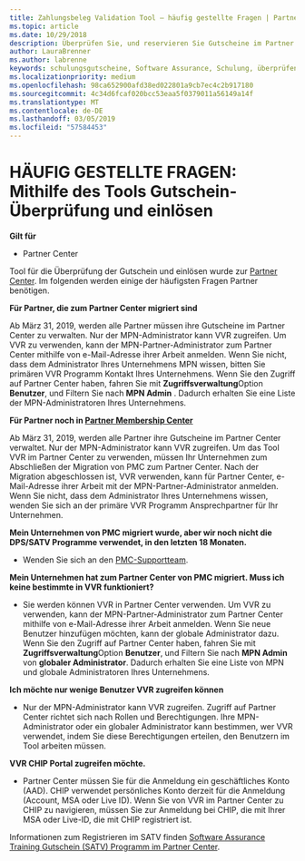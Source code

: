 ```yaml
---
title: Zahlungsbeleg Validation Tool – häufig gestellte Fragen | Partner Center
ms.topic: article
ms.date: 10/29/2018
description: Überprüfen Sie, und reservieren Sie Gutscheine im Partner Center
author: LauraBrenner
ms.author: labrenne
keywords: schulungsgutscheine, Software Assurance, Schulung, überprüfen Sie Gutscheine, reservieren Gutschein
ms.localizationpriority: medium
ms.openlocfilehash: 98ca652900afd38ed022801a9cb7ec4c2b917180
ms.sourcegitcommit: 4c34d6fcaf020bcc53eaa5f0379011a56149a14f
ms.translationtype: MT
ms.contentlocale: de-DE
ms.lasthandoff: 03/05/2019
ms.locfileid: "57584453"
---
```

# <a name="faq-using-the-voucher-validation-and-redemption-tool"></a>HÄUFIG GESTELLTE FRAGEN: Mithilfe des Tools Gutschein-Überprüfung und einlösen 

**Gilt für**

- Partner Center

Tool für die Überprüfung der Gutschein und einlösen wurde zur [Partner Center](https://partner.microsoft.com/en-us/pcv/dashboard/overview). Im folgenden werden einige der häufigsten Fragen Partner benötigen. 

**Für Partner, die zum Partner Center migriert sind**

 Ab März 31, 2019, werden alle Partner müssen ihre Gutscheine im Partner Center zu verwalten. Nur der MPN-Administrator kann VVR zugreifen. Um VVR zu verwenden, kann der MPN-Partner-Administrator zum Partner Center mithilfe von e-Mail-Adresse ihrer Arbeit anmelden. Wenn Sie nicht, dass dem Administrator Ihres Unternehmens MPN wissen, bitten Sie primären VVR Programm Kontakt Ihres Unternehmens.  Wenn Sie den Zugriff auf Partner Center haben, fahren Sie mit **Zugriffsverwaltung**Option **Benutzer**, und Filtern Sie nach **MPN Admin** . Dadurch erhalten Sie eine Liste der MPN-Administratoren Ihres Unternehmens.  

**Für Partner noch in [Partner Membership Center](https://partner.microsoft.com/)**

Ab März 31, 2019, werden alle Partner ihre Gutscheine im Partner Center verwaltet. Nur der MPN-Administrator kann VVR zugreifen. Um das Tool VVR im Partner Center zu verwenden, müssen Ihr Unternehmen zum Abschließen der Migration von PMC zum Partner Center. Nach der Migration abgeschlossen ist, VVR verwenden, kann für Partner Center, e-Mail-Adresse ihrer Arbeit mit der MPN-Partner-Administrator anmelden. Wenn Sie nicht, dass dem Administrator Ihres Unternehmens wissen, wenden Sie sich an der primäre VVR Programm Ansprechpartner für Ihr Unternehmen.  


**Mein Unternehmen von PMC migriert wurde, aber wir noch nicht die DPS/SATV Programme verwendet, in den letzten 18 Monaten.**

- Wenden Sie sich an den [PMC-Supportteam](mailto:proghelp@microsoft.com). 


**Mein Unternehmen hat zum Partner Center von PMC migriert. Muss ich keine bestimmte in VVR funktioniert?** 

- Sie werden können VVR in Partner Center verwenden.  Um VVR zu verwenden, kann der MPN-Partner-Administrator zum Partner Center mithilfe von e-Mail-Adresse ihrer Arbeit anmelden. Wenn Sie neue Benutzer hinzufügen möchten, kann der globale Administrator dazu. Wenn Sie den Zugriff auf Partner Center haben, fahren Sie mit **Zugriffsverwaltung**Option **Benutzer**, und Filtern Sie nach **MPN Admin** von **globaler Administrator**. Dadurch erhalten Sie eine Liste von MPN und globale Administratoren Ihres Unternehmens.  

**Ich möchte nur wenige Benutzer VVR zugreifen können**

- Nur der MPN-Administrator kann VVR zugreifen. Zugriff auf Partner Center richtet sich nach Rollen und Berechtigungen. Ihre MPN-Administrator oder ein globaler Administrator kann bestimmen, wer VVR verwendet, indem Sie diese Berechtigungen erteilen, den Benutzern im Tool arbeiten müssen.

**VVR CHIP Portal zugreifen möchte.**

- Partner Center müssen Sie für die Anmeldung ein geschäftliches Konto (AAD).  CHIP verwendet persönliches Konto derzeit für die Anmeldung (Account, MSA oder Live ID).  Wenn Sie von VVR im Partner Center zu CHIP zu navigieren, müssen Sie zur Anmeldung bei CHIP, die mit Ihrer MSA oder Live-ID, die mit CHIP registriert ist.

Informationen zum Registrieren im SATV finden [Software Assurance Training Gutschein (SATV) Programm im Partner Center](software-assurance-satv.md).
 <!--
For information on how to enroll in Software Assurance DPS programs, read [Software Assurance programs in Partner Center](software-assurance-dps.md).-->